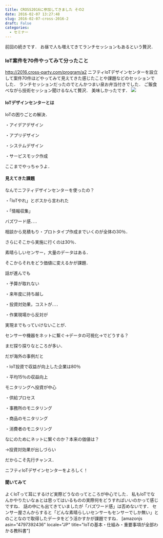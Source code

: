 ```yaml
---
title: CROSS2016に参加してきました その2
date: 2016-02-07 13:27:48
slug: 2016-02-07-cross-2016-2
draft: False
categories:
  - セミナー
---
```


前回の続きです． お昼で人も増えてきてランチセッションもあるという贅沢．

### IoT案件を70件やってみて分ったこと

http://2016.cross-party.com/program/a2 ニフティIoTデザインセンターを設立して案件70件ほどやってみて見えてきた感じたことや課題などのセッションでした． ランチセッションだったのでとんかつまい泉お弁当付きでした． ご飯食べながら技術セッション聞けるなんて贅沢． 美味しかったです． ![](https://lh3.googleusercontent.com/-osTIx8-3zuY/VrSYCvNG0II/AAAAAAAASYY/4HkUgcJ01Qw/s1024/CameraZOOM-20160205125155879.jpg)

#### IoTデザインセンターとは

IoTの困りごとの解決．

・アイデアデザイン

・アプリデザイン

・システムデザイン

・サービスモック作成

ここまでやっちゃうよ．

#### 見えてきた課題

なんでニフティデザインセンターを使ったの？

・「IoTやれ」とボスから言われた

・「情報収集」

バズワード感．．．

相談から見積もり・プロトタイプ作成までいくのが全体の30％．

さらにそこから実施に行くのは30％．

素晴らしいセンサー，大量のデータはある．

そこからそれをどう価値に変えるかが課題．

話が進んでも

・予算が取れない

・来年度に持ち越し

・投資対効果，コストが．．．

・作業現場から反対が

実現までもっていけないことが．

センサーや機器をネットに繋ぐ→データの可視化→でどうする？

まだ探り探りなところが多い．

だが海外の事例だと

・IoT投資で収益が向上した企業は80％

・平均15％の収益向上

モニタリングへ投資が中心

・供給プロセス

・事務所のモニタリング

・商品のモニタリング

・消費者のモニタリング

なにのためにネットに繋ぐのか？本来の価値は？

→投資対効果が出しづらい

だからこそ先行チャンス．

ニフティIoTデザインセンターをよろしく！

#### 聞いてみて

よくIoTって耳にするけど実際どうなのってところが中心でした． 私もIoTでなんかやりたいなぁとは思ってはいるものの実際何をどうすればいいのかって感じですね． 話の中にも出てきていましたが「バズワード感」は否めないです． センサー屋さんからすると「どんな素晴らしいセンサーもセンサーでしか無い」とのことなので取得したデータをどう活かすかが課題ですね． [amazonjs asin="4797392436" locale="JP" title="IoTの基本・仕組み・重要事項が全部わかる教科書"]
